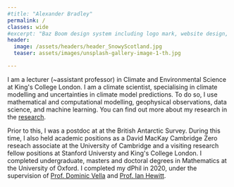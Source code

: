 ```yaml
---
#title: "Alexander Bradley"
permalink: /
classes: wide
#excerpt: "Baz Boom design system including logo mark, website design, and branding applications."
header:
  image: /assets/headers/header_SnowyScotland.jpg
  teaser: assets/images/unsplash-gallery-image-1-th.jpg

---
```


I am a lecturer (~assistant professor) in Climate and Environmental Science at King's College London. I am a climate scientist, specialising in climate modelling and uncertainties in climate model predictions. To do so, I use mathematical and computational modelling, geophysical observations, data science, and machine learning. You can find out more about my research in the [research](https://alextbradley.github.io/research/). 

Prior to this, I was a postdoc at at the British Antarctic Survey. During this time, I also held academic positions as a David MacKay Cambridge Zero reseach associate at the University of Cambridge and a visiting research fellow positions at Stanford Universty and King's College London. I completed undergraduate, masters and doctoral degrees in Mathematics at the University of Oxford. I completed my dPhil in 2020, under the supervision of [Prof. Dominic Vella](https://people.maths.ox.ac.uk/vella/index.html) and [Prof. Ian Hewitt](https://people.maths.ox.ac.uk/hewitt/).

